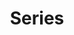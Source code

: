 ---
layout: toctree
title: Series
permalink: /blog/maths/calc/series

enumerate_grand_children: true
---